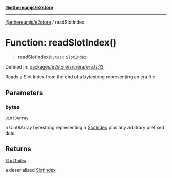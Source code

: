 [**@ethereumjs/e2store**](../README.md)

***

[@ethereumjs/e2store](../README.md) / readSlotIndex

# Function: readSlotIndex()

> **readSlotIndex**(`bytes`): [`SlotIndex`](../type-aliases/SlotIndex.md)

Defined in: [packages/e2store/src/era/era.ts:13](https://github.com/ethereumjs/ethereumjs-monorepo/blob/master/packages/e2store/src/era/era.ts#L13)

Reads a Slot Index from the end of a bytestring representing an era file

## Parameters

### bytes

`Uint8Array`

a Uint8Array bytestring representing a [SlotIndex](../type-aliases/SlotIndex.md) plus any arbitrary prefixed data

## Returns

[`SlotIndex`](../type-aliases/SlotIndex.md)

a deserialized [SlotIndex](../type-aliases/SlotIndex.md)
